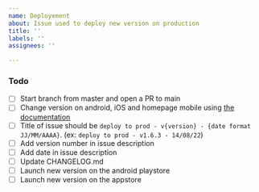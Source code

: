 ```yaml
---
name: Deployement
about: Issue used to deploy new version on production
title: ''
labels: ''
assignees: ''

---
```


### Todo

- [ ] Start branch from master and open a PR to main
- [ ] Change version on android, iOS and homepage mobile using [the documentation](/docs/deployment.md)
- [ ] Title of issue should be `deploy to prod - v{version} - {date format JJ/MM/AAAA}`. (ex: `deploy to prod - v1.6.3 - 14/08/22`)
- [ ] Add version number in issue description
- [ ] Add date in issue description
- [ ] Update CHANGELOG.md
- [ ] Launch new version on the android playstore
- [ ] Launch new version on the appstore